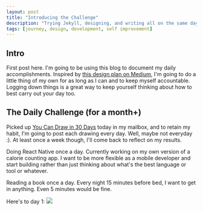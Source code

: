 ```yaml
---
layout: post
title: "Introducing the Challenge"
description: "Trying Jekyll, designing, and writing all on the same day"
tags: [journey, design, development, self improvement]
---
```


## Intro

First post here. I'm going to be using this blog to document my daily accomplishments.
Inspired by [this design plan on Medium](https://designyear.com/), I'm going to do a little
thing of my own for as long as I can and to keep myself accountable. Logging down things
is a great way to keep yourself thinking about how to best carry out your day too.

## The Daily Challenge (for a month+)

Picked up [You Can Draw in 30 Days](https://www.amazon.com/You-Can-Draw-30-Days-ebook/dp/B004MYFV0O/ref=dp_kinw_strp_1)
today in my mailbox, and to retain my habit, I'm going to post each drawing every day. Well, maybe
not everyday :). At least once a week though, I'll come back to reflect on my results.

Doing React Native once a day. Currently working on my own version of a calorie
counting app. I want to be more flexible as a mobile developer
and start building rather than just thinking about what's the best language or tool
or whatever.

Reading a book once a day. Every night 15 minutes before bed, I want to get in
anything. Even 5 minutes would be fine.

Here's to day 1:
<img src="https://scontent-lax3-2.xx.fbcdn.net/v/t34.0-12/16934105_1161785323920365_642254611_n.jpg?oh=dd8ce7199186ff701d78572dd38d7e7b&oe=58AFEB73"/>
